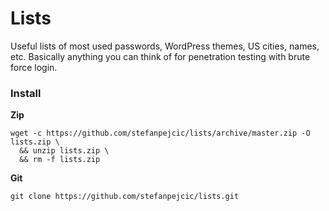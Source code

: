 # Lists
Useful lists of most used passwords, WordPress themes, US cities, names, etc.
Basically anything you can think of for penetration testing with brute force login.

### Install

**Zip**
```
wget -c https://github.com/stefanpejcic/lists/archive/master.zip -O lists.zip \
  && unzip lists.zip \
  && rm -f lists.zip
```

**Git**
```
git clone https://github.com/stefanpejcic/lists.git
```
